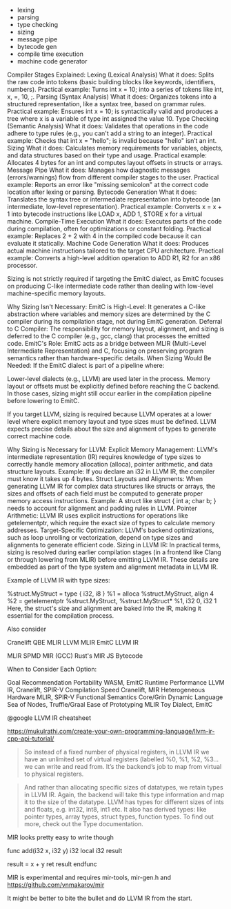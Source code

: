 

- lexing
- parsing
- type checking
- sizing
- message pipe
- bytecode gen
- compile time execution
- machine code generator




Compiler Stages Explained:
Lexing (Lexical Analysis)
What it does: Splits the raw code into tokens (basic building blocks like keywords, identifiers, numbers).
Practical example: Turns int x = 10; into a series of tokens like int, x, =, 10, ;.
Parsing (Syntax Analysis)
What it does: Organizes tokens into a structured representation, like a syntax tree, based on grammar rules.
Practical example: Ensures int x = 10; is syntactically valid and produces a tree where x is a variable of type int assigned the value 10.
Type Checking (Semantic Analysis)
What it does: Validates that operations in the code adhere to type rules (e.g., you can't add a string to an integer).
Practical example: Checks that int x = "hello"; is invalid because "hello" isn’t an int.
Sizing
What it does: Calculates memory requirements for variables, objects, and data structures based on their type and usage.
Practical example: Allocates 4 bytes for an int and computes layout offsets in structs or arrays.
Message Pipe
What it does: Manages how diagnostic messages (errors/warnings) flow from different compiler stages to the user.
Practical example: Reports an error like "missing semicolon" at the correct code location after lexing or parsing.
Bytecode Generation
What it does: Translates the syntax tree or intermediate representation into bytecode (an intermediate, low-level representation).
Practical example: Converts x = x + 1 into bytecode instructions like LOAD x, ADD 1, STORE x for a virtual machine.
Compile-Time Execution
What it does: Executes parts of the code during compilation, often for optimizations or constant folding.
Practical example: Replaces 2 + 2 with 4 in the compiled code because it can evaluate it statically.
Machine Code Generation
What it does: Produces actual machine instructions tailored to the target CPU architecture.
Practical example: Converts a high-level addition operation to ADD R1, R2 for an x86 processor.




Sizing is not strictly required if targeting the EmitC dialect, as EmitC focuses on producing C-like intermediate code rather than dealing with low-level machine-specific memory layouts.

Why Sizing Isn't Necessary:
EmitC is High-Level:
It generates a C-like abstraction where variables and memory sizes are determined by the C compiler during its compilation stage, not during EmitC generation.
Deferral to C Compiler:
The responsibility for memory layout, alignment, and sizing is deferred to the C compiler (e.g., gcc, clang) that processes the emitted code.
EmitC's Role:
EmitC acts as a bridge between MLIR (Multi-Level Intermediate Representation) and C, focusing on preserving program semantics rather than hardware-specific details.
When Sizing Would Be Needed:
If the EmitC dialect is part of a pipeline where:

Lower-level dialects (e.g., LLVM) are used later in the process.
Memory layout or offsets must be explicitly defined before reaching the C backend.
In those cases, sizing might still occur earlier in the compilation pipeline before lowering to EmitC.





If you target LLVM, sizing is required because LLVM operates at a lower level where explicit memory layout and type sizes must be defined. LLVM expects precise details about the size and alignment of types to generate correct machine code.

Why Sizing is Necessary for LLVM:
Explicit Memory Management:
LLVM's intermediate representation (IR) requires knowledge of type sizes to correctly handle memory allocation (alloca), pointer arithmetic, and data structure layouts.
Example: If you declare an i32 in LLVM IR, the compiler must know it takes up 4 bytes.
Struct Layouts and Alignments:
When generating LLVM IR for complex data structures like structs or arrays, the sizes and offsets of each field must be computed to generate proper memory access instructions.
Example:
A struct like struct { int a; char b; } needs to account for alignment and padding rules in LLVM.
Pointer Arithmetic:
LLVM IR uses explicit instructions for operations like getelementptr, which require the exact size of types to calculate memory addresses.
Target-Specific Optimization:
LLVM's backend optimizations, such as loop unrolling or vectorization, depend on type sizes and alignments to generate efficient code.
Sizing in LLVM IR:
In practical terms, sizing is resolved during earlier compilation stages (in a frontend like Clang or through lowering from MLIR) before emitting LLVM IR. These details are embedded as part of the type system and alignment metadata in LLVM IR.

Example of LLVM IR with type sizes:

%struct.MyStruct = type { i32, i8 }
%1 = alloca %struct.MyStruct, align 4
%2 = getelementptr %struct.MyStruct, %struct.MyStruct* %1, i32 0, i32 1
Here, the struct's size and alignment are baked into the IR, making it essential for the compilation process.



Also consider

Cranelift
QBE
MLIR LLVM
MLIR EmitC
LLVM IR

MLIR SPMD
MIR (GCC)
Rust's MIR
JS Bytecode


When to Consider Each Option:

Goal	                    Recommendation
Portability	                WASM, EmitC
Runtime Performance	        LLVM IR, Cranelift, SPIR-V
Compilation Speed	        Cranelift, MIR
Heterogeneous Hardware	    MLIR, SPIR-V
Functional Semantics	    Core/Grin
Dynamic Language	        Sea of Nodes, Truffle/Graal
Ease of Prototyping	MLIR    Toy Dialect, EmitC


@google LLVM IR cheatsheet

https://mukulrathi.com/create-your-own-programming-language/llvm-ir-cpp-api-tutorial/

> So instead of a fixed number of physical registers, in LLVM IR we have an unlimited set of virtual registers 
> (labelled %0, %1, %2, %3… we can write and read from. It’s the backend’s job to map from virtual to physical registers.

> And rather than allocating specific sizes of datatypes, we retain types in LLVM IR. 
> Again, the backend will take this type information and map it to the size of the datatype. 
> LLVM has types for different sizes of ints and floats, e.g. int32, int8, int1 etc. 
> It also has derived types: like pointer types, array types, struct types, function types. To find out more, check out the Type documentation.

MIR looks pretty easy to write though

func add(i32 x, i32 y) i32
local i32 result

result = x + y
ret result
endfunc

MIR is experimental and requires mir-tools, mir-gen.h and https://github.com/vnmakarov/mir

It might be better to bite the bullet and do LLVM IR from the start.

